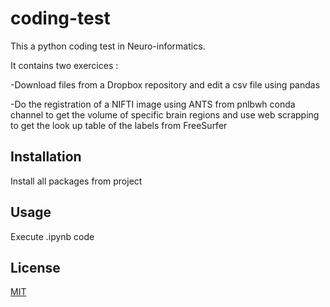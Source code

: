 # coding-test

This a python coding test in Neuro-informatics. 

It contains two exercices :

-Download files from a Dropbox repository and edit a csv file using pandas

-Do the registration of a NIFTI image using ANTS from pnlbwh conda channel to get the volume of specific brain regions and use web scrapping to get the look up table of the labels from FreeSurfer

## Installation

Install all packages from project

## Usage

Execute .ipynb code

## License

[MIT](https://choosealicense.com/licenses/mit/)
